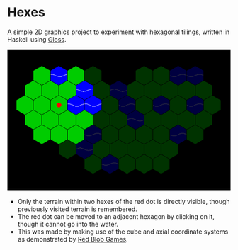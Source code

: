 # Hexes

A simple 2D graphics project to experiment with hexagonal tilings, written in Haskell using [Gloss](https://hackage.haskell.org/package/gloss).

![Screenshot](Screenshot.png)

* Only the terrain within two hexes of the red dot is directly visible, though previously visited terrain is remembered.
* The red dot can be moved to an adjacent hexagon by clicking on it, though it cannot go into the water.
* This was made by making use of the cube and axial coordinate systems as demonstrated by [Red Blob Games](https://www.redblobgames.com/grids/hexagons/).
